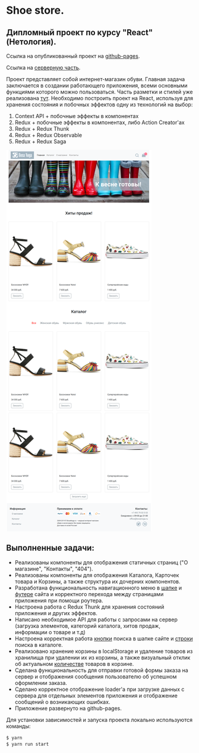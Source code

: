 # Shoe store.
## Дипломный проект по курсу "React" (Нетология).

Ссылка на опубликованный проект на [github-pages](https://queenarizona.github.io/Shoe-store/).

Ссылка на [серверную часть](https://github.com/QueenArizona/Shoe-store-backend).

Проект представляет собой интернет-магазин обуви. Главная задача заключается в создании работающего приложения, всеми основными функциями которого можно пользоваться.
Часть разметки и стилей уже реализована [тут](https://github.com/netology-code/ra16-diploma/tree/master/html). Необходимо построить проект на React, используя для хранения состояния и побочных эффектов одну из технологий на выбор:
1. Context API + побочные эффекты в компонентах
2. Redux + побочные эффекты в компонентах, либо Action Creator'ах
3. Redux + Redux Thunk
4. Redux + Redux Observable
5. Redux + Redux Saga

![](public/index-loaded.png)

## Выполненные задачи:
* Реализованы компоненты для отображения статичных страниц ("О магазине", "Контакты", "404").
* Реализованы компоненты для отображения Каталога, Карточек товара и Корзины, а также структура их дочерних компонентов.
* Разработана функциональность навигационного меню в [шапке](public/header-menu.png) и [футере](public/footer-menu.png) сайта и корректного перехода между страницами приложения при помощи роутера.
* Настроена работа с Redux Thunk для хранения состояний приложения и других эффектов.
* Написано необходимое API для работы с запросами на сервер (загрузка элементов, категорий каталога, хитов продаж, информации о товаре и т.д)
* Настроена корректная работа [кнопки](public/search-closed.png) поиска в шапке сайте и [строки](public/search-catalog-comments.png) поиска в каталоге.
* Реализовано хранение корзины в localStorage и удаление товаров из хранилища при удалении их из корзины, а также визуальный отклик об актуальном [количестве](public/cart-widget.png) товаров в корзине.
* Сделана функциональность для отправки готовой формы заказа на сервер и отображения сообщения пользователю об успешном оформлении заказа.
* Сделано корректное отображение loader'а при загрузке данных с сервера для отдельных элементов приложения и отображение сообщений о возникающих ошибках.
* Приложение развернуто на github-pages.

Для установки зависимостей и запуска проекта локально используются команды:

```sh
$ yarn
$ yarn run start
```
